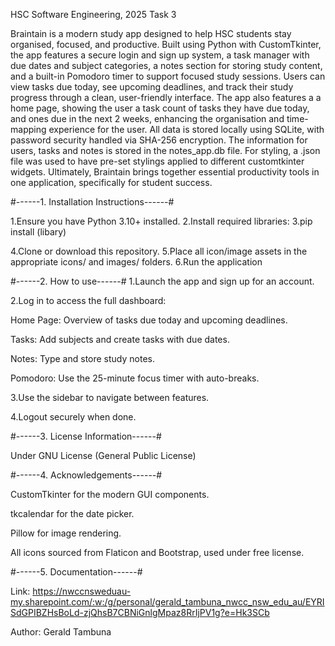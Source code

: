 HSC Software Engineering, 2025 Task 3

Braintain is a modern study app designed to help HSC students stay organised, focused, and productive. Built using Python with CustomTkinter, the app features a secure login and sign up system, a task manager with due dates and subject categories, a notes section for storing study content, and a built-in Pomodoro timer to support focused study sessions. Users can view tasks due today, see upcoming deadlines, and track their study progress through a clean, user-friendly interface. The app also features a a home page, showing the user a task count of tasks they have due today, and ones due in the next 2 weeks, enhancing the organisation and time-mapping experience for the user. All data is stored locally using SQLite, with password security handled via SHA-256 encryption. The information for users, tasks and notes is stored in the notes_app.db file. For styling, a .json file was used to have pre-set stylings applied to different customtkinter widgets. Ultimately, Braintain brings together essential productivity tools in one application, specifically for student success.


#------1. Installation Instructions------#

1.Ensure you have Python 3.10+ installed.
2.Install required libraries:
3.pip install (libary)


4.Clone or download this repository.
5.Place all icon/image assets in the appropriate icons/ and images/ folders.
6.Run the application


#------2. How to use------#
1.Launch the app and sign up for an account.

2.Log in to access the full dashboard:

Home Page: Overview of tasks due today and upcoming deadlines.

Tasks: Add subjects and create tasks with due dates.

Notes: Type and store study notes.

Pomodoro: Use the 25-minute focus timer with auto-breaks.

3.Use the sidebar to navigate between features.

4.Logout securely when done.


#------3. License Information------#

Under GNU License (General Public License)


#------4. Acknowledgements------#

CustomTkinter for the modern GUI components.

tkcalendar for the date picker.

Pillow for image rendering.

All icons sourced from Flaticon and Bootstrap, used under free license.



#------5. Documentation------#

Link: https://nwccnsweduau-my.sharepoint.com/:w:/g/personal/gerald_tambuna_nwcc_nsw_edu_au/EYRISdGPIBZHsBoLd-zjQhsB7CBNiGnlgMpaz8RrIjPV1g?e=Hk3SCb

Author: Gerald Tambuna